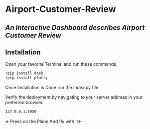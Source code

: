 # Airport-Customer-Review
## _An Interactive Dashboard describes Airport Customer Review_

## Installation
Open your favorite Terminal and run these commands.
```sh
!pip install dash
!pip install plotly
```
Once Installation is Done run the index.py file

Verify the deployment by navigating to your server address in
your preferred browser.

```sh
127.0.0.1:8050
```
✈️ Press on the Plane And fly with it✈️